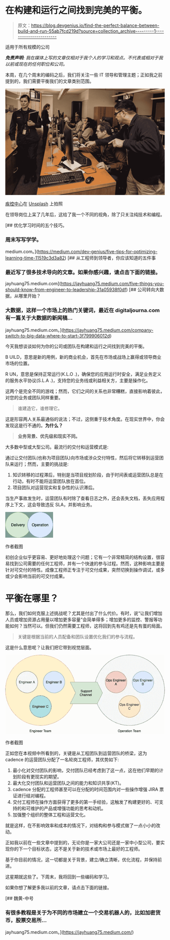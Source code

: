 # 在构建和运行之间找到完美的平衡。

> 原文：<https://blog.devgenius.io/find-the-perfect-balance-between-build-and-run-55ab7fcd219d?source=collection_archive---------1----------------------->

适用于所有规模的公司

***免责声明:*** *我在媒体上写的文章仅相对于我个人的学习和观点。不代表或相对于我以前或现在的任何职位和公司。*

本周，在几个周末的编码之后，我们将关注一些 IT 领导和管理主题；正如我之前提到的，我们需要平衡我们的文章类别范围。

![](img/5704fcb21a2606926390f0a0ef479d65.png)

[疾控中心](https://unsplash.com/@cdc?utm_source=medium&utm_medium=referral)在 [Unsplash](https://unsplash.com?utm_source=medium&utm_medium=referral) 上拍照

在领导岗位上呆了几年后，这给了我一个不同的视角，除了只关注纯技术和编程。

[](https://medium.com/dev-genius/five-tips-for-optimizing-learning-time-11519c3d3a82) [## 优化学习时间的五个技巧。

### 周末写写学学。

medium.com。](https://medium.com/dev-genius/five-tips-for-optimizing-learning-time-11519c3d3a82) [](https://jayhuang75.medium.com/five-things-you-should-know-from-engineer-to-leadership-31a05938f0df) [## 从工程师到领导者，你应该知道的五件事

### 最近写了很多技术导向的文章。如果你感兴趣，请点击下面的链接。

jayhuang75.medium.com](https://jayhuang75.medium.com/five-things-you-should-know-from-engineer-to-leadership-31a05938f0df) [](https://jayhuang75.medium.com/company-switch-to-big-data-where-to-start-3f799906012d) [## 公司转向大数据，从哪里开始？

### 大数据，这样一个市场上的热门关键词，最近在 digitaljourna.com 有一篇关于大数据的新闻稿…

jayhuang75.medium.com。](https://jayhuang75.medium.com/company-switch-to-big-data-where-to-start-3f799906012d) 

今天我想谈谈如何为你的公司或团队在构建和运行之间找到完美的平衡。

B UILD，意思是新的用例，新的商业机会，首先在市场或战场上赢得或领导商业市场的位置。

R UN，意思是保持正常运行(K.L.O .)，确保您的应用运行时安全，满足业务定义的服务水平协议(S.L.A .)，支持您的业务线或利益相关方，主要是操作化。

这两个是完全不同的游戏；然而，它们之间的关系也非常糟糕，直接影响着彼此，对您的业务或团队同样重要。

> 谁建造它，谁修理它。

这是形容两人关系最通俗的说法；不过，这侧重于技术角度。在现实世界中，你会发现这是行不通的。**为什么？**

> **业务背景、优先级和现实不同。**

大多数中型或大型公司。最流行的交付和运营模式是:

通过让交付团队(也称为项目团队)向市场或涉众交付特性，然后将它转移到运营团队来运行；然而，主要的挑战是:

1.  知识转移的过程滞后，特别是当项目规划阶段，由于时间表或运营团队总是在行动，有时不能将运营团队放在首位。
2.  项目团队对运营现实和复杂性的认识滞后。

当生产事故发生时，运营团队有时除了查看日志之外，还会丢失文档，丢失应用程序上下文，这会导致违反 SLA，并影响业务。

![](img/619c66c51f1bbc471eece7cbed2e4c18.png)

作者截图

初创企业似乎更容易、更好地处理这个问题；它有一个非常精简的结构设置，很容易找到公司需要的任何工程师，并有一个快速的参与过程。然而，这种影响主要是针对可交付的特性。成像工程师正专注于可交付成果，突然切换到操作调试，或多或少会影响当前的可交付成果。

# 平衡在哪里？

那么，我们如何克服上述挑战呢？尤其是付出了什么代价。有时，说“让我们增加人员或增加资源占用量以增加更多容量”会简单得多；增加更多的监控、警报等功能如何？当然可以。但我们仍然需要工程师，这将回到先有鸡还是先有蛋的局面。

> 关键是根据当前的人员配备和团队设置优化我们的参与流程。

这是什么意思呢？让我们把它带到视觉层面。

![](img/681b065c338ae896483932af1b98634b.png)

作者截图

正如您在本视频中所看到的，关键是从工程团队到运营团队的桥梁，这为 cadence 的运营团队分配了一名轮岗工程师，其优势如下:

1.  最小化对交付团队的影响，交付团队已经考虑到了这一点，这在他们早期的计划阶段有更现实的期望。
2.  最大化交付团队和运营团队之间的能力和知识共享(KT)。
3.  cadence 分配的工程师甚至可以在分配的时间范围内对一些操作增强 JIRA 票证进行结对编程。
4.  交付工程师在操作方面获得了更多的第一手经验，这触发了构建更好的、可支持的和可维护的产品或增强功能的思考和动机。
5.  加强整个组织的整体工程和运营文化。

就是这样，在不影响效率和成本的情况下，对结构和参与模式做了一点小小的改动。

正如我以前在一些文章中提到的，无论你是一家大公司还是一家中小型公司，要实现你的下一个目标状态，这不是关于新的技术或市场上最好的工程师。

基于你目前的情况，这一切都是关于背景，建立/确立清晰，优化流程，并保持前进。

这星期就这些了。下周末，我将回到一些编码和学习。

如果你想了解更多我以前的文章，请点击下面的链接。

[](https://jayhuang75.medium.com/) [## 魏黄-中号

### 有很多教程是关于为不同的市场建立一个交易机器人的，比如加密货币，股票交易所…

jayhuang75.medium.com。](https://jayhuang75.medium.com/)